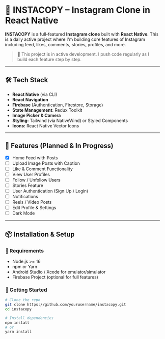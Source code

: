 # 📸 INSTACOPY – Instagram Clone in React Native

**INSTACOPY** is a full-featured **Instagram clone** built with **React Native**. This is a daily active project where I'm building core features of Instagram including feed, likes, comments, stories, profiles, and more.

> 🚧 This project is in active development. I push code regularly as I build each feature step by step.

---

## 🛠️ Tech Stack

- **React Native** (via CLI)
- **React Navigation**
- **Firebase** (Authentication, Firestore, Storage)
- **State Management:** Redux Toolkit
- **Image Picker & Camera**
- **Styling:** Tailwind (via NativeWind) or Styled Components
- **Icons:** React Native Vector Icons

---

## 🚀 Features (Planned & In Progress)

- [x] Home Feed with Posts
- [ ] Upload Image Posts with Caption
- [ ] Like & Comment Functionality
- [ ] View User Profiles
- [ ] Follow / Unfollow Users
- [ ] Stories Feature
- [ ] User Authentication (Sign Up / Login)
- [ ] Notifications
- [ ] Reels / Video Posts
- [ ] Edit Profile & Settings
- [ ] Dark Mode

---

## 📦 Installation & Setup

### 🔧 Requirements

- Node.js >= 16
- npm or Yarn
- Android Studio / Xcode for emulator/simulator
- Firebase Project (optional for full features)

### 🚀 Getting Started

```bash
# Clone the repo
git clone https://github.com/yourusername/instacopy.git
cd instacopy

# Install dependencies
npm install
# or
yarn install
